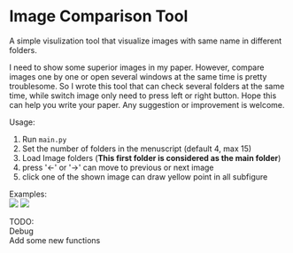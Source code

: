 # Image Comparison Tool
A simple visulization tool that visualize images with same name in different folders. 

I need to show some superior images in my paper. 
However, compare images one by one or open several windows at the same time is pretty troublesome.
So I wrote this tool that can check several folders at the same time, while switch image only need to press left or right button.
Hope this can help you write your paper.
Any suggestion or improvement is welcome.

Usage:  
1. Run `main.py`  
2. Set the number of folders in the menuscript (default 4, max 15)     
3. Load Image folders (**This first folder is considered as the main folder**)  
4. press '←' or '→' can move to previous or next image  
5. click one of the shown image can draw yellow point in all subfigure
       
Examples:  
![](https://github.com/moothes/Image_Comparison_Tool/blob/master/1.PNG)
![](https://github.com/moothes/Image_Comparison_Tool/blob/master/2.PNG)

TODO:  
Debug  
Add some new functions
      
   
